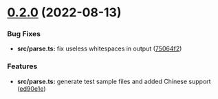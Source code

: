 # [0.2.0](https://github.com/DeCalvin2006/lghelper/compare/v0.1.3...v0.2.0) (2022-08-13)


### Bug Fixes

* **src/parse.ts:** fix useless whitespaces in output ([75064f2](https://github.com/DeCalvin2006/lghelper/commit/75064f2840f545b7049fe5e32a133cb3c94ef068))


### Features

* **src/parse.ts:** generate test sample files and added Chinese support ([ed90e1e](https://github.com/DeCalvin2006/lghelper/commit/ed90e1e02d7472d7c1acbb1cab4781b1d8a689a8))

